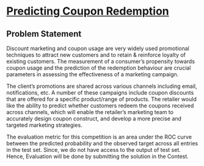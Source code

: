 # <a href="https://datahack.analyticsvidhya.com/contest/amexpert-2019-machine-learning-hackathon/">Predicting Coupon Redemption</a>

## Problem Statement
<p>Discount marketing and coupon usage are very widely used promotional techniques to attract new customers and to retain & reinforce loyalty of existing customers. The measurement of a consumer’s propensity towards coupon usage and the prediction of the redemption behaviour are crucial parameters in assessing the effectiveness of a marketing campaign.<p>
<p>The client’s promotions are shared across various channels including email, notifications, etc. A number of these campaigns include coupon discounts that are offered for a specific product/range of products. The retailer would like the ability to predict whether customers redeem the coupons received across channels, which will enable the retailer’s marketing team to accurately design coupon construct, and develop a more precise and targeted marketing strategies.</p>
<p>The evaluation metric for this competition is an area under the ROC curve between the predicted probability and the observed target across all entries in the test set. Since, we do not have access to the output of test set. Hence, Evaluation will be done by submitting the solution in the Contest.</p>
